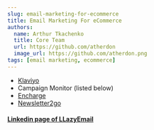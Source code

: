 ```yaml
---
slug: email-marketing-for-ecommerce
title: Email Marketing For eCommerce
authors:
  name: Arthur Tkachenko
  title: Core Team
  url: https://github.com/atherdon
  image_url: https://github.com/atherdon.png
tags: [email marketing, ecommerce]
---
```



- [Klaviyo](https://kinsta.com/) 
- Campaign Monitor (listed below)
- [Encharge](https://encharge.io/)
- [Newsletter2go](https://docs.newsletter2go.com/)


#### [Linkedin page of LLazyEmail](https://www.linkedin.com/company/llazyemail/)
